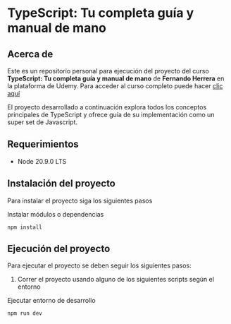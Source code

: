# TypeScript: Tu completa guía y manual de mano

## Acerca de

Este es un repositorio personal para ejecución del proyecto del curso **TypeScript: Tu completa guía y manual de mano** de **Fernando Herrera** en la plataforma de Udemy. Para acceder al curso completo puede hacer [clic aquí](https://www.udemy.com/course/typescript-guia-completa/)

El proyecto desarrollado a continuación explora todos los conceptos principales de TypeScript y ofrece guía de su implementación como un super set de Javascript.

## Requerimientos

- Node 20.9.0 LTS

## Instalación del proyecto

Para instalar el proyecto siga los siguientes pasos

Instalar módulos o dependencias

```
npm install
```

## Ejecución del proyecto

Para ejecutar el proyecto se deben seguir los siguientes pasos:

1. Correr el proyecto usando alguno de los siguientes scripts según el entorno

Ejecutar entorno de desarrollo

```
npm run dev
```
